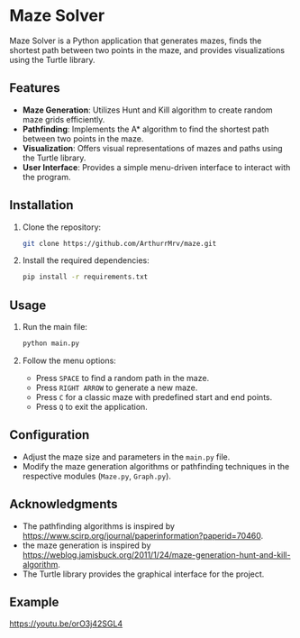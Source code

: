 # Maze Solver

Maze Solver is a Python application that generates mazes, finds the shortest path between two points in the maze, and provides visualizations using the Turtle library.

## Features

- **Maze Generation**: Utilizes Hunt and Kill algorithm to create random maze grids efficiently.
- **Pathfinding**: Implements the A* algorithm to find the shortest path between two points in the maze.
- **Visualization**: Offers visual representations of mazes and paths using the Turtle library.
- **User Interface**: Provides a simple menu-driven interface to interact with the program.

## Installation

1. Clone the repository:

    ```bash
    git clone https://github.com/ArthurrMrv/maze.git
    ```

2. Install the required dependencies:

    ```bash
    pip install -r requirements.txt
    ```

## Usage

1. Run the main file:

    ```bash
    python main.py
    ```

2. Follow the menu options:
    - Press `SPACE` to find a random path in the maze.
    - Press `RIGHT ARROW` to generate a new maze.
    - Press `C` for a classic maze with predefined start and end points.
    - Press `Q` to exit the application.

## Configuration

- Adjust the maze size and parameters in the `main.py` file.
- Modify the maze generation algorithms or pathfinding techniques in the respective modules (`Maze.py`, `Graph.py`).

## Acknowledgments

- The pathfinding algorithms is inspired by https://www.scirp.org/journal/paperinformation?paperid=70460.
- the maze generation is inspired by https://weblog.jamisbuck.org/2011/1/24/maze-generation-hunt-and-kill-algorithm.
- The Turtle library provides the graphical interface for the project.

## Example
https://youtu.be/orO3j42SGL4

